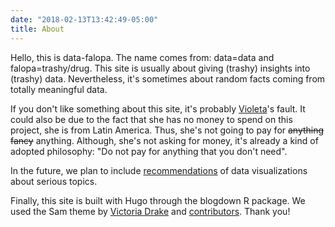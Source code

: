 ```yaml
---
date: "2018-02-13T13:42:49-05:00"
title: About
---
```


Hello, this is data-falopa. The name comes from: data=data and falopa=trashy/drug. This site is usually about giving (trashy) insights into (trashy) data. Nevertheless, it's sometimes about random facts coming from totally meaningful data.

If you don't like something about this site, it's probably [Violeta](https://twitter.com/violetrzn)'s fault. It could also be due to the fact that she has no money to spend on this project, she is from Latin America. Thus, she's not going to pay for ~~anything fancy~~ anything. Although, she's not asking for money, it's already a kind of adopted philosophy: "Do not pay for anything that you don't need". 

In the future, we plan to include [recommendations](/recommendations) of data visualizations about serious topics.   

Finally, this site is built with Hugo through the blogdown R package. We used the Sam theme by [Victoria Drake](https://victoria.dev) and  [contributors](https://github.com/victoriadrake/hugo-theme-sam/graphs/contributors). Thank you!

